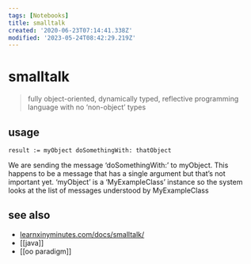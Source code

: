 ```yaml
---
tags: [Notebooks]
title: smalltalk
created: '2020-06-23T07:14:41.338Z'
modified: '2023-05-24T08:42:29.219Z'
---
```


# smalltalk

> fully object-oriented, dynamically typed, reflective programming language with no ‘non-object’ types

## usage
```smalltalk
result := myObject doSomethingWith: thatObject 
```
We are sending the message ‘doSomethingWith:’ to myObject. This happens to be a message that has a single argument but that’s not important yet. ‘myObject’ is a ‘MyExampleClass’ instance so the system looks at the list of messages understood by MyExampleClass
## see also
- [learnxinyminutes.com/docs/smalltalk/](https://learnxinyminutes.com/docs/smalltalk/)
- [[java]]
- [[oo paradigm]]
